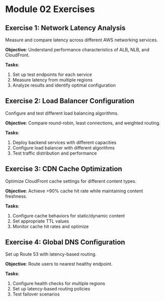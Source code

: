 # Module 02 Exercises

## Exercise 1: Network Latency Analysis
Measure and compare latency across different AWS networking services.

**Objective**: Understand performance characteristics of ALB, NLB, and CloudFront.

**Tasks**:
1. Set up test endpoints for each service
2. Measure latency from multiple regions
3. Analyze results and identify optimal configuration

## Exercise 2: Load Balancer Configuration
Configure and test different load balancing algorithms.

**Objective**: Compare round-robin, least connections, and weighted routing.

**Tasks**:
1. Deploy backend services with different capacities
2. Configure load balancer with different algorithms
3. Test traffic distribution and performance

## Exercise 3: CDN Cache Optimization
Optimize CloudFront cache settings for different content types.

**Objective**: Achieve >90% cache hit rate while maintaining content freshness.

**Tasks**:
1. Configure cache behaviors for static/dynamic content
2. Set appropriate TTL values
3. Monitor cache hit rates and optimize

## Exercise 4: Global DNS Configuration
Set up Route 53 with latency-based routing.

**Objective**: Route users to nearest healthy endpoint.

**Tasks**:
1. Configure health checks for multiple regions
2. Set up latency-based routing policies
3. Test failover scenarios
